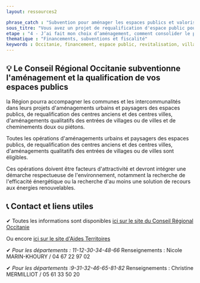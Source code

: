 ```yaml
---
layout: ressources2

phrase_catch : "Subvention pour aménager les espaces publics et valoriser les communes de moins de 3000 habitants"
sous_titre: "Vous avez un projet de requalification d'espace public pour votre commune ? La region occitanie peut vous aider"
etape : "4 - J’ai fait mon choix d’aménagement, comment consolider le projet avant d’attaquer les travaux ?"
thematique : "Financements, subventions et fiscalité"
keywords : Occitanie, financement, espace public, revitalisation, village, place, centre-bourg
---
```


## 💡 Le Conseil Régional Occitanie subventionne l'aménagement et la qualification de vos espaces publics
la Région pourra accompagner les communes et les intercommunalités dans leurs projets d'aménagements urbains et paysagers des espaces publics, de requalification des centres anciens et des centres villes, d'aménagements qualitatifs des entrées de villages ou de villes et de cheminements doux ou piétons.

Toutes les opérations d'aménagements urbains et paysagers des espaces publics, de requalification des centres anciens et des centres villes, d'aménagements qualitatifs des entrées de villages ou de villes sont éligibles. 

Ces opérations doivent être facteurs d'attractivité et devront intégrer une démarche respectueuse de l'environnement, notamment la recherche de l'efficacité énergétique ou la recherche d'au moins une solution de recours aux énergies renouvelables.


## 📞 Contact et liens utiles
✔ Toutes les informations sont disponibles [ici sur le site du Conseil Régional Occitanie](https://www.laregion.fr/Amenagement-et-qualification-des-espaces-publics)

Ou encore [ici sur le site d'Aides Territoires](https://aides-territoires.beta.gouv.fr/aides/54a8-amenagement-et-qualification-des-espaces-publ/)


✔ *Pour les départements : 11-12-30-34-48-66*
Renseignements : Nicole MARIN-KHOURY / 04 67 22 97 02

✔ *Pour les départements :9-31-32-46-65-81-82*
Renseignements : Christine MERMILLIOT / 05 61 33 50 20

